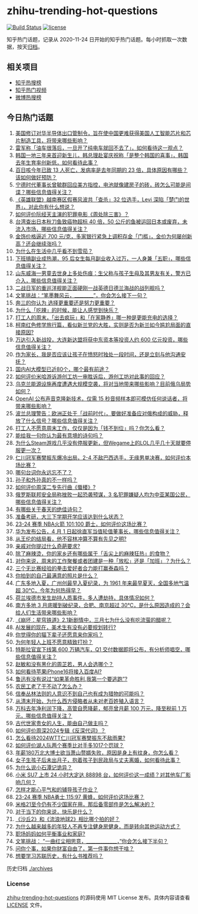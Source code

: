 # zhihu-trending-hot-questions

[![Build Status](https://github.com/justjavac/zhihu-trending-hot-questions/workflows/ci/badge.svg?branch=master)](https://github.com/justjavac/zhihu-trending-hot-questions/actions)
[![license](https://img.shields.io/github/license/justjavac/zhihu-trending-hot-questions)](https://github.com/justjavac/zhihu-trending-hot-questions/blob/master/LICENSE)

知乎热门话题，记录从 2020-11-24
日开始的知乎热门话题。每小时抓取一次数据，按天[归档](./archives)。

## 相关项目

- [知乎热搜榜](https://github.com/justjavac/zhihu-trending-top-search)
- [知乎热门视频](https://github.com/justjavac/zhihu-trending-hot-video)
- [微博热搜榜](https://github.com/justjavac/weibo-trending-hot-search)

## 今日热门话题

<!-- BEGIN -->
<!-- 最后更新时间 Sun Mar 31 2024 09:14:42 GMT+0800 (China Standard Time) -->

1. [美国修订对华半导体出口管制令，旨在使中国更难获得美国人工智能芯片和芯片制造工具，将带来哪些影响？](https://www.zhihu.com/question/650881909)
1. [雷军称「油车很落后，一旦开了纯电车就回不去了」，如何看待这一观点？](https://www.zhihu.com/question/650684769)
1. [韩国一地三年来首迎新生儿，韩总理赴宴庆祝称「是整个韩国的喜事」，韩国去年生育率创新低，如何看待此事？](https://www.zhihu.com/question/650858945)
1. [百日咳今年已致 13 人死亡，发病率是去年同期的 23 倍，具体原因有哪些？该如何做好预防？](https://www.zhihu.com/question/650849607)
1. [宁德时代董事长曾毓群回应美方指控，电池就像建房子的砖，砖怎么可能是间谍？哪些信息值得关注？](https://www.zhihu.com/question/650736786)
1. [《英雄联盟》越南赛区假赛风波共「查杀」32 位选手，Levi 深陷「楚门的世界」，对此你有什么想说？](https://www.zhihu.com/question/650707528)
1. [如何评价阮经天主演的犯罪电影《周处除三害》？](https://www.zhihu.com/question/646235050)
1. [台湾查出日本秋刀鱼致癌物超标 40 倍，50 公斤的鱼被运回日本或废弃，未流入市场，哪些信息值得关注？](https://www.zhihu.com/question/650536213)
1. [金饰价格逼近 700 元/克，多家银行紧急上调积存金「门槛」，金价为何屡创新高？还会继续涨吗？](https://www.zhihu.com/question/650875409)
1. [为什么在生活中几乎看不到雪茄？](https://www.zhihu.com/question/616963376)
1. [下班搞副业成热潮，95 后女生每月副业收入过万，一人身兼「五职」，哪些信息值得关注？](https://www.zhihu.com/question/650691406)
1. [山东威海一男童去世身上多处伤痕：生父称与孩子生母及其男友有关，警方已介入，哪些信息值得关注？](https://www.zhihu.com/question/650755725)
1. [二战日军的重巡洋舰能正面硬刚一战英德日德兰海战的战列舰吗？](https://www.zhihu.com/question/650309824)
1. [文笔挑战：“笔墨舞风云，________”，你会怎么接下一句？](https://www.zhihu.com/question/650659826)
1. [奔三的你认为 选择更重要还是努力更重要？](https://www.zhihu.com/question/650739216)
1. [为什么「吃辣」的时候，能让人感觉到快乐？](https://www.zhihu.com/question/649692940)
1. [打工人的周末，「出去疯玩」和「在家静养」哪一种是更能充电的选择？](https://www.zhihu.com/question/650760371)
1. [柯南红色修学旅行篇，看似新兰党的大胜，实则是否为新兰如今尴尬局面的直接原因?](https://www.zhihu.com/question/598350126)
1. [万达引入新战投，大连新达盟将获中东资本等投资人约 600 亿元投资，哪些信息值得关注？](https://www.zhihu.com/question/650841350)
1. [作为家长，我是否应该让孩子在愤怒时独处一段时间，还是立刻与他沟通安抚？](https://www.zhihu.com/question/650173269)
1. [国内AI大模型已近80个，哪个最有前途？](https://www.zhihu.com/question/608763410)
1. [如何评价米哈游诉游创工坊一审胜诉后，游创工坊对此事的回应？](https://www.zhihu.com/question/650784099)
1. [乌克兰能源设施再度遭遇大规模空袭，将对当地带来哪些影响？目前俄乌局势如何？](https://www.zhihu.com/question/650873730)
1. [OpenAI 公布声音克隆新技术，仅需 15 秒音频样本即可模仿任何说话者，将带来哪些影响？](https://www.zhihu.com/question/650823754)
1. [波兰总理警告：欧洲正处于「战前时代」，要做好准备应对俄构成的威胁，释放了什么信号？哪些信息值得关注？](https://www.zhihu.com/question/650843927)
1. [打工人不愿意周末工作，仅仅是因为「钱不到位」吗？你怎么看？](https://www.zhihu.com/question/650760452)
1. [能给我一句你认为最有意境的诗句吗？](https://www.zhihu.com/question/379132129)
1. [为什么Steam游戏几乎没有停服更新，但Wegame上的LOL几乎几十天就要停服更一次？](https://www.zhihu.com/question/647073736)
1. [仁川冠军赛樊振东爆冷出局，2-4 不敌巴西选手，无缘男单决赛，如何评价本场比赛？](https://www.zhihu.com/question/650903773)
1. [哪句台词你永远忘不了？](https://www.zhihu.com/question/38181067)
1. [孙子和外孙真的不一样吗？](https://www.zhihu.com/question/520600758)
1. [如何评价周深二专先行曲《蜃楼》?](https://www.zhihu.com/question/650944589)
1. [俄罗斯联邦安全局称挫败一起恐袭预谋，3 名犯罪嫌疑人均为中亚某国公民，哪些信息值得关注？](https://www.zhihu.com/question/650818651)
1. [有哪些关于春天的绝佳诗句？](https://www.zhihu.com/question/267317412)
1. [准备考研，大三下学期开学应该达到什么状态？](https://www.zhihu.com/question/444992678)
1. [23-24 赛季 NBA火箭 101:100 爵士，如何评价这场比赛？](https://www.zhihu.com/question/650832810)
1. [华为发布公告，4 月 1 日起徐直军当值轮值董事长，哪些信息值得关注？](https://www.zhihu.com/question/650745542)
1. [从王伦的结局看，他不容林冲算不算有先见之明?](https://www.zhihu.com/question/650707992)
1. [亲戚对你提过什么奇葩要求?](https://www.zhihu.com/question/610458084)
1. [除了麻辣烫，你的家乡还有哪些属于「舌尖上的麻辣狂热」的食物？](https://www.zhihu.com/question/648723780)
1. [对你来说，周末的工作聚餐或者团建是一种「放松」还是「加班」？为什么？](https://www.zhihu.com/question/650760403)
1. [三个无比赛经验的拳击爱好者合力能打赢泰森吗？](https://www.zhihu.com/question/649886846)
1. [你拍到的自己最满意的照片是什么？](https://www.zhihu.com/question/309460482)
1. [广东多地入夏，广州创最早入夏纪录，为 1961 年来最早夏天，全国多地气温超 30℃，今年为何热得早？](https://www.zhihu.com/question/650924588)
1. [荷兰埃德市发生劫持人质事件，多人遭劫持，具体情况如何？](https://www.zhihu.com/question/650888250)
1. [南方多地 3 月底暖到破纪录，合肥、南京超过 30℃，是什么原因造成的？会给人们生活带来哪些影响？](https://www.zhihu.com/question/650874722)
1. [《崩坏：星穹铁道》2.1新剧情中，三月七为什么没有吃流萤的醋呢？](https://www.zhihu.com/question/650493745)
1. [AI发展的现在，美术生有没有必要规划转行?](https://www.zhihu.com/question/650448850)
1. [你觉得你的猫下辈子还愿意来你家吗？](https://www.zhihu.com/question/644309831)
1. [为何年轻人上班不愿意精致打扮？](https://www.zhihu.com/question/645876469)
1. [特斯拉官宣下线第 600 万辆汽车，Q1 交付数据即将公布，有分析师唱空，哪些信息值得关注？](https://www.zhihu.com/question/650827680)
1. [赵敏和没有黑化的周芷若，男人会选哪个？](https://www.zhihu.com/question/395642413)
1. [如何看待苹果iPhone16将接入百度AI?](https://www.zhihu.com/question/650394931)
1. [鲁迅有没有说过“如果革命胜利,我第一个要逃跑”?](https://www.zhihu.com/question/647037131)
1. [农民工老了干不动了怎么办？](https://www.zhihu.com/question/650317910)
1. [信奉丛林法则的人意识不到自己也有成为猎物的可能吗？](https://www.zhihu.com/question/648647680)
1. [从清末开始，为什么西方侵略者从未对老百姓殖入语言？](https://www.zhihu.com/question/400093341)
1. [万科去年净利润下降，高管自愿降薪，郁亮曾月薪 100 万元，降至税前 1 万元，哪些信息值得关注？](https://www.zhihu.com/question/650696927)
1. [古代世家贵女的人生，能由自己做主吗？](https://www.zhihu.com/question/639920769)
1. [如何评价周深2024专辑《反深代词》？](https://www.zhihu.com/question/650796271)
1. [怎么看待2024WTT仁川冠军赛樊振东不敌雨果?](https://www.zhihu.com/question/650909352)
1. [如何评价湖人队两个赛季比对手多1017个罚球？](https://www.zhihu.com/question/650458204)
1. [年薪180万北大博士欲当萧山赘婿失败，原因是身上有纹身，你怎么看？](https://www.zhihu.com/question/650557001)
1. [女子生孩子后未出月子，抱着孩子到民政局与丈夫离婚，如何看待此事？](https://www.zhihu.com/question/650831025)
1. [为什么说小石潭记诡异？](https://www.zhihu.com/question/324274795)
1. [小米 SU7 上市 24 小时大定达 88898 台，如何评价这一成绩？对其他车厂影响几何？](https://www.zhihu.com/question/650788805)
1. [怎样才能心平气和的辅导孩子作业？](https://www.zhihu.com/question/650627398)
1. [23-24 赛季 NBA勇士 115:97 黄蜂，如何评价这场比赛？](https://www.zhihu.com/question/650813463)
1. [米格21至今仍有不少国家在用，那后备零部件是怎么解决的？](https://www.zhihu.com/question/650287870)
1. [对于当下的你来说，快乐是什么？](https://www.zhihu.com/question/649449401)
1. [《沙丘2》和《流浪地球2》相比哪个拍的好？](https://www.zhihu.com/question/647870536)
1. [为什么越来越多的年轻人不再专注健身房健身，而是转向其他运动方式？](https://www.zhihu.com/question/650724336)
1. [职场妈妈如何平衡事业和家庭?](https://www.zhihu.com/question/543321038)
1. [文笔挑战： ”一曲红尘相思意，_____________，”你会怎么接下半句？](https://www.zhihu.com/question/650663389)
1. [问你个事，如果你财富自由了，第一件事你想干啥？](https://www.zhihu.com/question/648653174)
1. [想要学习苏联历史，有什么书推荐吗？](https://www.zhihu.com/question/577939099)

<!-- END -->

历史归档 [./archives](./archives)

### License

[zhihu-trending-hot-questions](https://github.com/justjavac/zhihu-trending-hot-questions)
的源码使用 MIT License 发布。具体内容请查看 [LICENSE](./LICENSE) 文件。
